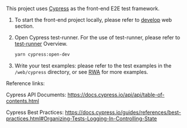 <!--
#
# Licensed to the Apache Software Foundation (ASF) under one or more
# contributor license agreements.  See the NOTICE file distributed with
# this work for additional information regarding copyright ownership.
# The ASF licenses this file to You under the Apache License, Version 2.0
# (the "License"); you may not use this file except in compliance with
# the License.  You may obtain a copy of the License at
#
#     http://www.apache.org/licenses/LICENSE-2.0
#
# Unless required by applicable law or agreed to in writing, software
# distributed under the License is distributed on an "AS IS" BASIS,
# WITHOUT WARRANTIES OR CONDITIONS OF ANY KIND, either express or implied.
# See the License for the specific language governing permissions and
# limitations under the License.
#
-->

This project uses [Cypress](https://www.cypress.io/) as the front-end E2E test framework.

1. To start the front-end project locally, please refer to [develop](./develop.md/) web section.
   
2. Open Cypress test-runner. For the use of test-runner, please refer to [test-runner](https://docs.cypress.io/guides/core-concepts/test-runner.html#) Overview.
   ```sh
   yarn cypress:open-dev
   ```
   
3. Write your test examples: please refer to the test examples in the ``/web/cypress`` directory, or see [RWA](https://github.com/cypress-io/cypress-realworld-app) for more examples.


Reference links:

Cypress API Documents: https://docs.cypress.io/api/api/table-of-contents.html

Cypress Best Practices: https://docs.cypress.io/guides/references/best-practices.html#Organizing-Tests-Logging-In-Controlling-State
